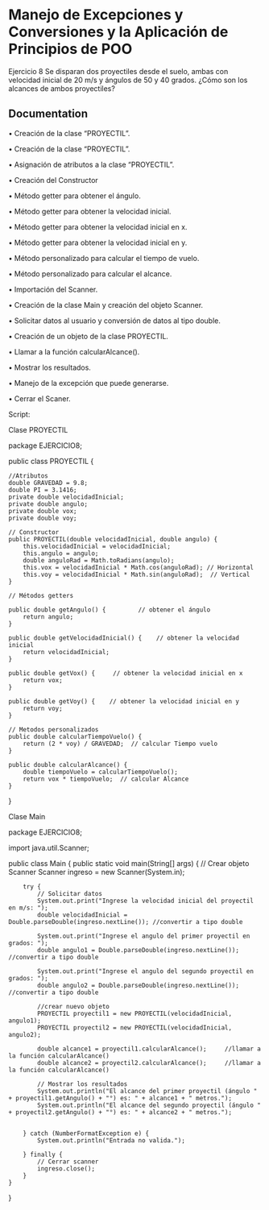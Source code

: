 
# Manejo de Excepciones y Conversiones y la Aplicación de Principios de POO 

Ejercicio 8
Se disparan dos proyectiles desde el suelo, ambas con velocidad inicial de 20 m/s y ángulos de 50 y 40 grados. ¿Cómo son los alcances de ambos proyectiles?


## Documentation




•	Creación de la clase “PROYECTIL”.

 
•	Creación de la clase “PROYECTIL”.
 

•	Asignación de atributos a la clase “PROYECTIL”.
 

•	Creación del Constructor
 




•	Método getter para obtener el ángulo.
 

•	Método getter para obtener la velocidad inicial.
 

•	Método getter para obtener la velocidad inicial en x.
 

•	Método getter para obtener la velocidad inicial en y.
 

•	Método personalizado para calcular el tiempo de vuelo.
 

•	Método personalizado para calcular el alcance.
 



•	Importación del Scanner.
 

•	Creación de la clase Main y creación del objeto Scanner.
 

•	Solicitar datos al usuario y conversión de datos al tipo double.
 

•	Creación de un objeto de la clase PROYECTIL.
 

•	Llamar a la función calcularAlcance().
 

•	Mostrar los resultados.
 


•	Manejo de la excepción que puede generarse.
 

•	Cerrar el Scaner.
 



Script:

Clase PROYECTIL

package EJERCICIO8;

public class PROYECTIL {

    //Atributos
    double GRAVEDAD = 9.8;
    double PI = 3.1416;
    private double velocidadInicial;
    private double angulo;
    private double vox;
    private double voy;

    // Constructor
    public PROYECTIL(double velocidadInicial, double angulo) {
        this.velocidadInicial = velocidadInicial;
        this.angulo = angulo;
        double anguloRad = Math.toRadians(angulo);
        this.vox = velocidadInicial * Math.cos(anguloRad); // Horizontal
        this.voy = velocidadInicial * Math.sin(anguloRad);  // Vertical
    }

    // Métodos getters

    public double getAngulo() {         // obtener el ángulo
        return angulo;
    }

    public double getVelocidadInicial() {    // obtener la velocidad inicial
        return velocidadInicial;
    }

    public double getVox() {     // obtener la velocidad inicial en x
        return vox;
    }

    public double getVoy() {    // obtener la velocidad inicial en y
        return voy;
    }

    // Metodos personalizados
    public double calcularTiempoVuelo() {
        return (2 * voy) / GRAVEDAD;  // calcular Tiempo vuelo
    }

    public double calcularAlcance() {
        double tiempoVuelo = calcularTiempoVuelo();
        return vox * tiempoVuelo;  // calcular Alcance
    }


}

Clase Main

package EJERCICIO8;

import java.util.Scanner;

public class Main {
    public static void main(String[] args) {
        // Crear objeto Scanner
        Scanner ingreso = new Scanner(System.in);

        try {
            // Solicitar datos
            System.out.print("Ingrese la velocidad inicial del proyectil en m/s: ");
            double velocidadInicial = Double.parseDouble(ingreso.nextLine()); //convertir a tipo double

            System.out.print("Ingrese el angulo del primer proyectil en grados: ");
            double angulo1 = Double.parseDouble(ingreso.nextLine());    //convertir a tipo double

            System.out.print("Ingrese el angulo del segundo proyectil en grados: ");
            double angulo2 = Double.parseDouble(ingreso.nextLine());    //convertir a tipo double

            //crear nuevo objeto
            PROYECTIL proyectil1 = new PROYECTIL(velocidadInicial, angulo1);
            PROYECTIL proyectil2 = new PROYECTIL(velocidadInicial, angulo2);

            double alcance1 = proyectil1.calcularAlcance();     //llamar a la función calcularAlcance()
            double alcance2 = proyectil2.calcularAlcance();     //llamar a la función calcularAlcance()

            // Mostrar los resultados
            System.out.println("El alcance del primer proyectil (ángulo " + proyectil1.getAngulo() + "°) es: " + alcance1 + " metros.");
            System.out.println("El alcance del segundo proyectil (ángulo " + proyectil2.getAngulo() + "°) es: " + alcance2 + " metros.");


        } catch (NumberFormatException e) {
            System.out.println("Entrada no valida.");

        } finally {
            // Cerrar scanner
            ingreso.close();
        }
    }
}






